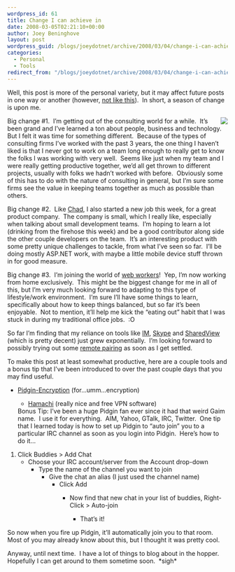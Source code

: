 ```yaml
---
wordpress_id: 61
title: Change I can achieve in
date: 2008-03-05T02:21:10+00:00
author: Joey Beninghove
layout: post
wordpress_guid: /blogs/joeydotnet/archive/2008/03/04/change-i-can-achieve-in.aspx
categories:
  - Personal
  - Tools
redirect_from: "/blogs/joeydotnet/archive/2008/03/04/change-i-can-achieve-in.aspx/"
---
```

Well, this post is more of the personal variety, but it may affect future posts in one way or another (however, [not like this](https://lostechies.com/blogs/sean_chambers/archive/2008/02/26/what-happened-to-you-ve-been-haacked.aspx)).&nbsp; In short, a season of change is upon me.

 <img style="margin: 0px 0px 0px 10px" src="http://joeydotnet.com/images/fall_change.jpg" align="right" />

Big change #1.&nbsp; I&#8217;m getting out of the consulting world for a while.&nbsp; It&#8217;s been grand and I&#8217;ve learned a ton about people, business and technology.&nbsp; But I felt it was time for something different.&nbsp; Because of the types of consulting firms I&#8217;ve worked with the past 3 years, the one thing I haven&#8217;t liked is that I never got to work on a team long enough to really get to know the folks I was working with very well.&nbsp; Seems like just when my team and I were really getting productive together, we&#8217;d all get thrown to different projects, usually with folks we hadn&#8217;t worked with before.&nbsp; Obviously some of this has to do with the nature of consulting in general, but I&#8217;m sure some firms see the value in keeping teams together as much as possible than others.

Big change #2.&nbsp; Like [Chad](https://lostechies.com/blogs/chad_myers/archive/2008/03/03/ping-pong-pairing-it-s-not-just-for-breakfast-anymore.aspx), I also started a new job this week, for a great product company.&nbsp; The company is small, which I really like, especially when talking about small development teams.&nbsp; I&#8217;m hoping to learn a lot (drinking from the firehose this week) and be a good contributor along side the other couple developers on the team.&nbsp; It&#8217;s an interesting product with some pretty unique challenges to tackle, from what I&#8217;ve seen so far.&nbsp; I&#8217;ll be doing mostly ASP.NET work, with maybe a little mobile device stuff thrown in for good measure.

Big change #3.&nbsp; I&#8217;m joining the world of [web workers](http://webworkerdaily.com/)!&nbsp; Yep, I&#8217;m now working from home exclusively.&nbsp; This might be the biggest change for me in all of this, but I&#8217;m very much looking forward to adapting to this type of lifestyle/work environment.&nbsp; I&#8217;m sure I&#8217;ll have some things to learn, specifically about how to keep things balanced, but so far it&#8217;s been enjoyable.&nbsp; Not to mention, it&#8217;ll help me kick the &#8220;eating out&#8221; habit that I was stuck in during my traditional office jobs.&nbsp; :O

So far I&#8217;m finding that my reliance on tools like [IM](http://www.pidgin.im/), [Skype](http://www.skype.com/) and [SharedView](http://connect.microsoft.com/site/sitehome.aspx?SiteID=94) (which is pretty decent) just grew exponentially.&nbsp; I&#8217;m looking forward to possibly trying out some [remote pairing](https://lostechies.com/blogs/jason_meridth/archive/2007/09/17/skype-yugma-logitech-premium-usb-headset-350-remote-pair-programming.aspx) as soon as I get settled.

To make this post at least somewhat productive, here are a couple tools and a bonus tip that I&#8217;ve been introduced to over the past couple days that you may find useful.

  * [Pidgin-Encryption](http://pidgin-encrypt.sourceforge.net/) (for&#8230;umm&#8230;encryption) 
      * [Hamachi](https://secure.logmein.com/products/hamachi/vpn.asp) (really nice and free VPN software)</ul> 
    Bonus Tip: I&#8217;ve been a huge Pidgin fan ever since it had that weird Gaim name.&nbsp; I use it for everything.&nbsp; AIM, Yahoo, GTalk, IRC, Twitter.&nbsp; One tip that I learned today is how to set up Pidgin to &#8220;auto join&#8221; you to a particular IRC channel as soon as you login into Pidgin.&nbsp; Here&#8217;s how to do it&#8230;
    
      1. Click Buddies > Add Chat 
          * Choose your IRC account/server from the Account drop-down 
              * Type the name of the channel you want to join 
                  * Give the chat an alias (I just used the channel name) 
                      * Click Add 
                          * Now find that new chat in your list of buddies, Right-Click > Auto-join 
                              * That&#8217;s it!</ol> 
                            So now when you fire up Pidgin, it&#8217;ll automatically join you to that room.&nbsp; Most of you may already know about this, but I thought it was pretty cool.
                            
                            Anyway, until next time.&nbsp; I have a lot of things to blog about in the hopper.&nbsp; Hopefully I can get around to them sometime soon.&nbsp; \*sigh\*